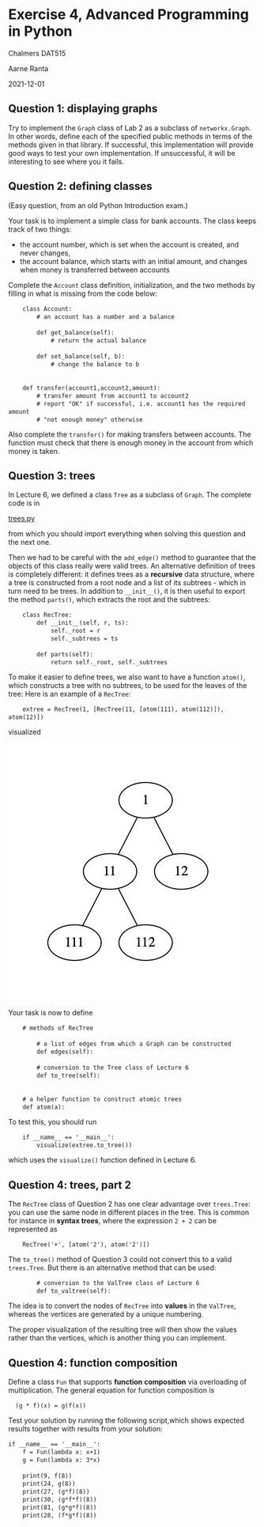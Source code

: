 # Exercise 4, Advanced Programming in Python

Chalmers DAT515

Aarne Ranta

2021-12-01

## Question 1: displaying graphs

Try to implement the `Graph` class of Lab 2 as a subclass of `networkx.Graph`.
In other words, define each of the specified public methods in terms of the methods given in that library.
If successful, this implementation will provide good ways to test your own implementation.
If unsuccessful, it will be interesting to see where you it fails.

## Question 2: defining classes

(Easy question, from an old Python Introduction exam.)

Your task is to implement a simple class for bank accounts. The class keeps track of two things:
- the account number, which is set when the account is created, and never changes,
- the account balance, which starts with an initial amount, and changes when money is transferred between accounts

Complete the `Account` class definition, initialization, and the two methods by filling in what is missing from the code below:
```
    class Account:
        # an account has a number and a balance

        def get_balance(self):
            # return the actual balance

        def set_balance(self, b):
            # change the balance to b
    
    
    def transfer(account1,account2,amount):
        # transfer amount from account1 to account2
        # report "OK" if successful, i.e. account1 has the required amount
        # "not enough money" otherwise
```
Also complete the `transfer()` for making transfers between accounts.
The function must check that there is enough money in the account from which money is taken. 

## Question 3: trees

In Lecture 6, we defined a class ``Tree`` as a subclass of ``Graph``.
The complete code is in
  
  [trees.py](../../examples/trees.py)

from which you should import everything when solving this question and the next one.

Then we had to be careful with the ``add_edge()`` method to guarantee that the objects of this class really were valid trees.
An alternative definition of trees is completely different: it defines trees as a **recursive** data structure, where a tree is constructed from a root node and a list of its subtrees - which in turn need to be trees.
In addition to ``__init__()``, it is then useful to export the method ``parts()``, which extracts the root and the subtrees:
```
    class RecTree:
        def __init__(self, r, ts):
            self._root = r
            self._subtrees = ts

        def parts(self):
            return self._root, self._subtrees
```
To make it easier to define trees, we also want to have a function ``atom()``, which constructs a tree with no subtrees, to be used for the leaves of the tree:
Here is an example of a ``RecTree``:
```
    extree = RecTree(1, [RecTree(11, [atom(111), atom(112)]), atom(12)]) 
```
visualized

![rectree](./rectree.png)

Your task is now to define
```
    # methods of RecTree

        # a list of edges from which a Graph can be constructed  
        def edges(self):

        # conversion to the Tree class of Lecture 6
        def to_tree(self):


    # a helper function to construct atomic trees
    def atom(a):  
```
To test this, you should run
```
    if __name__ == '__main__':
        visualize(extree.to_tree())
```
which uses the `visualize()` function defined in Lecture 6.


## Question 4: trees, part 2

The ``RecTree`` class of Question 2 has one clear advantage over ``trees.Tree``: you can use the same node in different places in the tree.
This is common for instance in **syntax trees**, where the expression ``2 + 2`` can be represented as
```
    RecTree('+', [atom('2'), atom('2')]) 
```
The ``to_tree()`` method of Question 3 could not convert this to a valid ``trees.Tree``.
But there is an alternative method that can be used:
```
        # conversion to the ValTree class of Lecture 6
        def to_valtree(self):
```
The idea is to convert the nodes of ``RecTree`` into **values** in the ``ValTree``, whereas the vertices are generated by a unique numbering.

The proper visualization of the resulting tree will then show the values rather than the vertices, which is another thing you can implement. 


## Question 4: function composition

Define a class ``Fun`` that supports **function composition** via overloading of multiplication.
The general equation for function composition is
```
  (g * f)(x) = g(f(x))
```
Test your solution by running the following script,which shows expected results together with results from your solution:
```
if __name__ == '__main__':
    f = Fun(lambda x: x+1)
    g = Fun(lambda x: 3*x)

    print(9, f(8))
    print(24, g(8))
    print(27, (g*f)(8))
    print(30, (g*f*f)(8))
    print(81, (g*g*f)(8))
    print(28, (f*g*f)(8))
```
